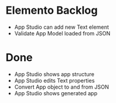 Elemento Backlog
================

- App Studio can add new Text element
- Validate App Model loaded from JSON

Done
====

- App Studio shows app structure
- App Studio edits Text properties
- Convert App object to and from JSON
- App Studio shows generated app

